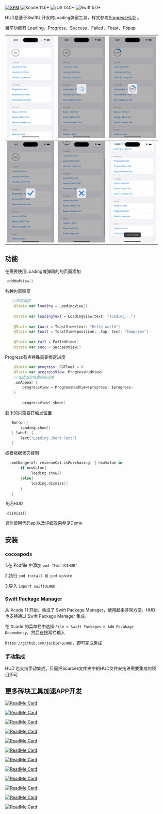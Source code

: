 

[![SPM](https://img.shields.io/badge/SPM-supported-DE5C43.svg?style=flat)](https://swift.org/package-manager/)
![Xcode 11.0+](https://img.shields.io/badge/Xcode-11.0%2B-blue.svg)
![iOS 13.0+](https://img.shields.io/badge/iOS-14.0%2B-blue.svg)
![Swift 5.0+](https://img.shields.io/badge/Swift-5.0%2B-orange.svg)

HUD是基于SwiftUI开发的Loading弹窗工具，样式参考[ProgressHUD](https://github.com/relatedcode/ProgressHUD) 。

目前功能有 Loading，Progress，Success，Failed，Toast，Popup

| ![Simulator Screen Shot - iPhone 14 Pro - 2023-04-28 at 14.01.21](Image/1.png) | ![Simulator Screen Shot - iPhone 14 Pro - 2023-04-28 at 14.01.24](Image/2.png) | ![Simulator Screen Shot - iPhone 14 Pro - 2023-04-28 at 14.01.30](Image/3.png) |
| ------------------------------------------------------------ | ------------------------------------------------------------ | ------------------------------------------------------------ |
| ![Simulator Screen Shot - iPhone 14 Pro - 2023-04-28 at 14.01.43](Image/4.png) | ![Simulator Screen Shot - iPhone 14 Pro - 2023-04-28 at 14.01.48](Image/5.png) | ![Simulator Screen Shot - iPhone 14 Pro - 2023-04-28 at 14.01.48](Image/6.png) |



## 功能

在需要使用Loading或弹窗的的页面添加

```Swift
.addHudView()
```

各种内置弹窗

```swift
   //声明弹窗
    @State var loading = LoadingView()

    @State var loadingText = LoadingView(text: "loading...")

    @State var toast = ToastView(text: "Hello world")
    @State var toast = ToastView(position: .top, text: "Compares")
    
    @State var fail = FailedView()
    @State var succ = SuccessView()

```

Progress有点特殊需要绑定进度

```swift
    @State var progress: CGFloat = 0
    @State var progressView: ProgressHudView?
    //在适当的位置绑定进度
    .onAppear {
        progressView = ProgressHudView(progress: $progress)
    }

		progressView?.show()
```

剩下的只需要在触发位置

```swift
   Button {
       loading.show()
   } label: {
       Text("Loading Short Text")
   }
```

 或者根据状态控制

```swift
  .onChange(of: revenueCat.isPurchasing) { newValue in
       if newValue{
            loading.show()
       }else{
            loading.dismiss()
       }
   }
```

关闭HUD

```
.dismiss()
```

具体使用代码api以及详细效果参见Demo


## 安装

### cocoapods

1.在 Podfile 中添加 `pod ‘SwiftUIHUD’`

2.执行 `pod install 或 pod update`

3.导入 `import SwiftUIHUD`

### Swift Package Manager

从 Xcode 11 开始，集成了 Swift Package Manager，使用起来非常方便。HUD 也支持通过 Swift Package Manager 集成。

在 Xcode 的菜单栏中选择 `File > Swift Packages > Add Pacakage Dependency`，然后在搜索栏输入

`https://github.com/jackiehu/HUD`，即可完成集成

### 手动集成

HUD 也支持手动集成，只需把Sources文件夹中的HUD文件夹拖进需要集成的项目即可


## 更多砖块工具加速APP开发

[![ReadMe Card](https://github-readme-stats.vercel.app/api/pin/?username=jackiehu&repo=SwiftMediator&theme=radical&locale=cn)](https://github.com/jackiehu/SwiftMediator)

[![ReadMe Card](https://github-readme-stats.vercel.app/api/pin/?username=jackiehu&repo=SwiftShow&theme=radical&locale=cn)](https://github.com/jackiehu/SwiftShow)

[![ReadMe Card](https://github-readme-stats.vercel.app/api/pin/?username=jackiehu&repo=SwiftLog&theme=radical&locale=cn)](https://github.com/jackiehu/SwiftLog)

[![ReadMe Card](https://github-readme-stats.vercel.app/api/pin/?username=jackiehu&repo=SwiftyForm&theme=radical&locale=cn)](https://github.com/jackiehu/SwiftyForm)

[![ReadMe Card](https://github-readme-stats.vercel.app/api/pin/?username=jackiehu&repo=SwiftEmptyData&theme=radical&locale=cn)](https://github.com/jackiehu/SwiftEmptyData)

[![ReadMe Card](https://github-readme-stats.vercel.app/api/pin/?username=jackiehu&repo=SwiftPageView&theme=radical&locale=cn)](https://github.com/jackiehu/SwiftPageView)

[![ReadMe Card](https://github-readme-stats.vercel.app/api/pin/?username=jackiehu&repo=JHTabBarController&theme=radical&locale=cn)](https://github.com/jackiehu/JHTabBarController)

[![ReadMe Card](https://github-readme-stats.vercel.app/api/pin/?username=jackiehu&repo=SwiftMesh&theme=radical&locale=cn)](https://github.com/jackiehu/SwiftMesh)

[![ReadMe Card](https://github-readme-stats.vercel.app/api/pin/?username=jackiehu&repo=SwiftNotification&theme=radical&locale=cn)](https://github.com/jackiehu/SwiftNotification)

[![ReadMe Card](https://github-readme-stats.vercel.app/api/pin/?username=jackiehu&repo=SwiftNetSwitch&theme=radical&locale=cn)](https://github.com/jackiehu/SwiftNetSwitch)

[![ReadMe Card](https://github-readme-stats.vercel.app/api/pin/?username=jackiehu&repo=SwiftButton&theme=radical&locale=cn)](https://github.com/jackiehu/SwiftButton)

[![ReadMe Card](https://github-readme-stats.vercel.app/api/pin/?username=jackiehu&repo=SwiftDatePicker&theme=radical&locale=cn)](https://github.com/jackiehu/SwiftDatePicker)

